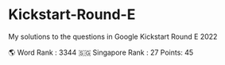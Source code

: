 # Kickstart-Round-E

My solutions to the questions in Google Kickstart Round E 2022

🌎 Word Rank : 3344
🇸🇬 Singapore Rank : 27
Points: 45

